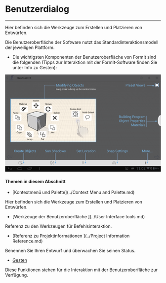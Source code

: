 

# Benutzerdialog

---

Hier befinden sich die Werkzeuge zum Erstellen und Platzieren von Entwürfen.

Die Benutzeroberfläche der Software nutzt das Standardinteraktionsmodell der jeweiligen Plattform.

* Die wichtigsten Komponenten der Benutzeroberfläche von FormIt sind die folgenden (Tipps zur Interaktion mit der FormIt-Software finden Sie unter Info zu Gesten):

![](Images/GUID-E9C9D167-D8A4-44B6-BA64-27E08217EDFD-low.png)

#### Themen in diesem Abschnitt

* [Kontextmenü und Palette](../Context Menu and Palette.md)

Hier befinden sich die Werkzeuge zum Erstellen und Platzieren von Entwürfen.

* [Werkzeuge der Benutzeroberfläche ](../User Interface tools.md)

Referenz zu den Werkzeugen für Befehlsinteraktion.

* [Referenz zu Projektinformationen ](../Project Information Reference.md)

Benennen Sie Ihren Entwurf und überwachen Sie seinen Status.

* [ Gesten](../Gestures.md)

Diese Funktionen stehen für die Interaktion mit der Benutzeroberfläche zur Verfügung.

